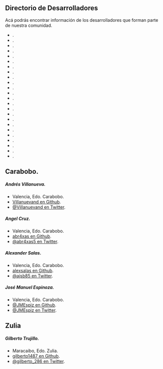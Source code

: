 Directorio de Desarrolladores
---
Acá podrás encontrar información de los desarrolladores que forman parte de nuestra comunidad.

- []().
- []().
- []().
- []().
- []().
- []().
- []().
- []().
- []().
- []().
- []().
- []().
- []().
- []().
- []().
- []().
- []().
- []().
- []().
- []().
- []().
- []().
- []().
- []().


## Carabobo.

##### Andrés Villanueva.
- Valencia, Edo. Carabobo.
- [Villanuevand en Github](https://github.com/Villanuevand).
- [@Villanuevand en Twitter](https://twitter.com/Villanuevand).

##### Angel Cruz.
- Valencia, Edo. Carabobo.
- [abr4xas en Github](https://github.com/abr4xas).
- [@abr4xas5 en Twitter](https://twitter.com/abr4xas).

##### Alexander Salas.
- Valencia, Edo. Carabobo.
- [alexsalas en Github](https://github.com/alexsalas).
- [@ajsb85 en Twitter](https://twitter.com/ajsb85).

##### José Manuel Espinoza.
- Valencia, Edo. Carabobo.
- [@JMEspiz en Github](https://github.com/JMEspiz).
- [@JMEspiz en Twitter](https://twitter.com/jmespiz).

## Zulia
##### Gilberto Trujillo.
- Maracaibo, Edo. Zulia.
- [gilberto1487 en Github](https://github.com/gilberto1487).
- [@gilberto_286 en Twitter](https://twitter.com/gilberto_286).


